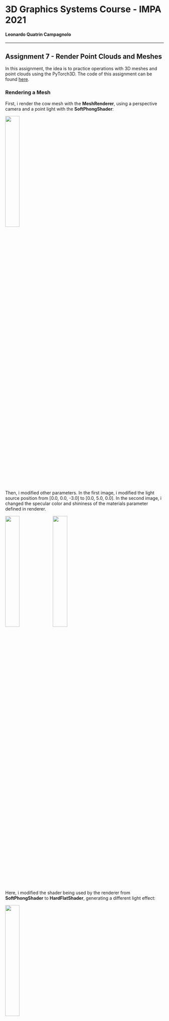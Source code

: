 # 3D Graphics Systems Course - IMPA 2021

#### Leonardo Quatrin Campagnolo

---------

## Assignment 7 - Render Point Clouds and Meshes

In this assignment, the idea is to practice operations with 3D meshes and point clouds using the PyTorch3D. The code of this assignment can be found [here](https://github.com/lquatrin/i3d21/blob/main/code/a7/Assignment7.ipynb).

### Rendering a Mesh

First, i render the cow mesh with the **MeshRenderer**, using a perspective camera and a point light with the **SoftPhongShader**:

<img src="data/imgs/a7/2_0.png" width="30%">

Then, i modified other parameters. In the first image, i modified the light source position from [0.0, 0.0, -3.0] to [0.0, 5.0, 0.0]. In the second image, i changed the specular color and shininess of the materials parameter defined in renderer.

<img src="data/imgs/a7/2_1.png" width="30%"><img src="data/imgs/a7/2_3.png" width="30%">

Here, i modified the shader being used by the renderer from **SoftPhongShader** to **HardFlatShader**, generating a different light effect:

<img src="data/imgs/a7/2_2.png" width="30%">

Some types of shader require some data to be presented in the **Meshes** object. According to the documentation [1], **SoftPhongShader** computes per pixel lighting, by interpolating the coordinates and normals for each pixel. For **HardFlatShader**, it computes per face lighting, using the average face position and normal. When trying to apply the **SoftGouraudShader**, the **textures** parameter of each mesh must be a **TexturesVertex**, because it calculates the color of each pixel by interpolating the vertex colors of each triangle using the barycentric coordinates. For the cow mesh, it is loaded with UV mapping, which set a **TexturesUV** object. In this case, i specify the current color value attached to each vertex as its estimated normal. The cow mesh already have a normal list attached to each vertex. However, i also tested to estimate them by averaging the normals of the faces that shares the same vertex:

```python
vert_list = mesh.verts_list()[0]
face_list = mesh.faces_list()[0]

# Calculate the normal of each face
number_of_faces = mesh.faces_list()[0].shape[0]
face_normals = np.zeros((number_of_faces, 3))
for i in range(number_of_faces):
  a = np.array(vert_list[face_list[i][0]])
  b = np.array(vert_list[face_list[i][1]])
  c = np.array(vert_list[face_list[i][2]])

  ba = b - a
  ba = ba / np.linalg.norm(ba)

  ca = c - a
  ca = ca / np.linalg.norm(ca)
  
  f_normal = np.cross(ba, ca)
  f_normal = f_normal / np.linalg.norm(f_normal)
  
  face_normals[i] = f_normal

# Accumulate the normals per each vertex
number_of_vertices = mesh.verts_list()[0].shape[0]
vert_n = np.zeros((number_of_vertices, 1), dtype=int)
vert_normals = np.zeros((number_of_vertices, 3))
for f in range(number_of_faces):
  for i in range(3):
    v = face_list[f][i]
    vert_normals[v] = vert_normals[v] + face_normals[f]
    vert_n[v] = vert_n[v] + 1

# Normalize them
for v in range(number_of_vertices):
  vert_normals[v] = vert_normals[v] / vert_n[v]
  vert_normals[v] = vert_normals[v] / np.linalg.norm(vert_normals[v])
```

Normalizing them with **(normals+1.0) * 0.5**, i got the following result:

<img src="data/imgs/a7/gradient.png" width="30%">

### Moving the scene

I first experimented changing the light and material parameters to update the current renderer. Now, we want to move the scene, changing the current camera or moving the current mesh. First, i changed the camera by modifying the parameters of the method **look_at_view_transform**, which receives 3 parameters: the camera distance, the elevation and the azimutal angle. Changing these parameters will generate different images of the current mesh:

<img src="data/imgs/a7/3_1.png" width="30%">

Then, i tried to rotate the mesh, by using the **Rotate** method [2], which creates a Transform3d that can be applied to a set of points. Here, i create a new mesh by passing a new list of vertices rotated around the Y-axis:

```python
from pytorch3d.transforms import axis_angle_to_matrix
import math
a_angle = torch.Tensor([0, math.pi, 0])
rotate_transform = Rotate(axis_angle_to_matrix(a_angle))

verts  = mesh.verts_list()[0].clone().detach()
verts = rotate_transform.transform_points(verts)

cow_mesh = Meshes(verts=[verts],
                  faces=mesh.faces_list(),
                  textures=mesh.textures)
```

Rotating the object will consequently change the lighting effect, since the light source stayed in the same position, which can be noted by the following image:

<img src="data/imgs/a7/3_2.png" width="30%">

### Batched Rendering

Using the **look_at_view_transform** method, it is possible to create a batch of different cameras to visualize the mesh at different viewpoints:

![Batch of cows](data/imgs/a7/3_0.png)

Here we have two different views, each one rendering the current mesh in a different viewport:

<img src="data/imgs/a7/4_1.png" width="30%">

If we want to create a single object of **Meshes** with two objects, we use the method **join_meshes_as_scene**, and render the scene again:

```python
offset1 = mesh.verts_padded().new_tensor([0, 0, -1]).expand(mesh.verts_packed().shape)
offset2 = mesh.verts_padded().new_tensor([0, 0, 1]).expand(mesh.verts_packed().shape)
double_mesh = join_meshes_as_scene([cow_mesh.clone().offset_verts_(offset1), mesh.clone().offset_verts_(offset2)])

R, T = look_at_view_transform(dist=4, elev=0.0, azim=90)
cameras = FoVPerspectiveCameras(device=device, R=R, T=T)

lights.location = torch.tensor([[0.0, 0.0, -3.0]], device=device)
images = renderer(double_mesh, cameras=cameras, lights=lights)
```

Using our previously rotated cow_mesh, we get the following result:

<img src="data/imgs/a7/4_2.png" width="30%">

We can note how the lighting effects are different at each mesh.

### Rendering Point Clouds

Pytorch3D also provide an option to render point clouds, by creating a **PointClouds** object. Each object receives a list of vertex positions and a list of features, such as the rgb color attached to each point. In this case, a **PointsRasterizer** is created and passed as a parameter to a **PointsRenderer**:

<img src="data/imgs/a7/5_0.png" width="30%">

There are a few parameters that can be modified, such as background color and the compositor function that blends the points rendered at each pixel. 

<img src="data/imgs/a7/5_1.png" width="30%"><img src="data/imgs/a7/5_2.png" width="30%">

#### Pulsar Backend

The pulsar backend [3] is also available in PyTorch3D. In this case, the scene is represented by a set of spheres, each being defined by a position, a radius, an opacity and a feature vector, which can correspond to lighting properties or an abstract
feature representation for use in a neural network. The renderer has a parameter called "gamma", which controls the blending functions. a small value leads to hard blending, and a large value leads to soft blending. According to the authors, they allow values in the interval [1e-5, 1] to maintain numerical stability. Lastly, a "bg_col" parameter can also be used to define the background color. Here, we have a first image using Pulsar:

<img src="data/imgs/a7/5_3.png" width="30%">

Then, i created a batch of pointclouds to visualize with Pulsar at different viewpoints, using the method **image_grid** to visualize them. In this case, it is requires to pass a list of point clouds and a list of gamma values. However, the renderer did not accept a list of background colors, so let set the same for all rendered images:

<img src="data/imgs/a7/5_3_batch.png" width="30%">

### Plotly visualization of Point Clouds

It is possible to render point clouds using the avaiable methods from **pytorch3d.vis.plotly_vis**. First, it is possible to render the point cloud using the function **plot_scene**:

<img src="data/imgs/a7/6_1.png" width="100%">

It is also possible to pass a batch of points. In this case, i made a simple test by rendering a batch of 2 point clouds, offsetting the second one:

<img src="data/imgs/a7/6_2.png" width="100%">

Finally, using the **plot_batch_individually** method, it is possible to render each point cloud in a subplot:

<img src="data/imgs/a7/6_3.png" width="100%">

### References

[1] PyTorch3D: shader. URL: https://pytorch3d.readthedocs.io/en/latest/modules/renderer/shader.html.

[2] PyTorch3D: transforms. URL: https://pytorch3d.readthedocs.io/en/latest/modules/transforms.html.

[2] Lassner, C. and Zollhöfer, M., “Pulsar: Efficient Sphere-based Neural Rendering”, arXiv e-prints, 2020. URL: https://arxiv.org/pdf/2004.07484.pdf
